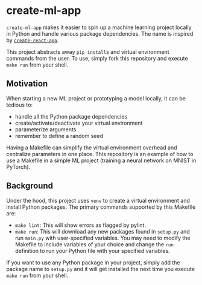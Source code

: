 # create-ml-app

`create-ml-app` makes it easier to spin up a machine learning project locally in Python and handle various package dependencies. The name is inspired by [`create-react-app`](https://github.com/facebook/create-react-app). 

This project abstracts away `pip install`s and virtual environment commands from the user. To use, simply fork this repository and execute `make run` from your shell.

## Motivation

When starting a new ML project or prototyping a model locally, it can be tedious to:

* handle all the Python package dependencies
* create/activate/deactivate your virtual environment
* parameterize arguments
* remember to define a random seed

Having a Makefile can simplify the virtual environment overhead and centralize parameters in one place. This repository is an example of how to use a Makefile in a simple ML project (training a neural network on MNIST in PyTorch). 

## Background

Under the hood, this project uses `venv` to create a virtual environment and install Python packages. The primary commands supported by this Makefile are:

* `make lint`: This will show errors as flagged by pylint.
* `make run`: This will download any new packages found in `setup.py` and run `main.py` with user-specified variables. You may need to modify the Makefile to include variables of your choice and change the `run` definition to run your Python file with your specified variables.

If you want to use any Python package in your project, simply add the package name to `setup.py` and it will get installed the next time you execute `make run` from your shell.
